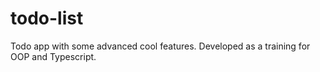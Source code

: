 # todo-list
Todo app with some advanced cool features. Developed as a training for OOP and Typescript.
